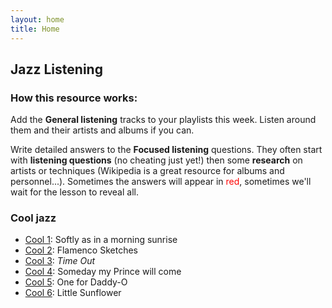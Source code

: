 ```yaml
---
layout: home
title: Home
---
```



<!--
* [Jazz Practice 1](jazz/jazz1.html)
-->


## Jazz Listening

### How this resource works:

Add the <b>General listening</b> tracks to your playlists this week. Listen around them and their artists and albums if you can.

Write detailed answers to the <b>Focused listening</b> questions. They often start with <b>listening questions</b> (no cheating just yet!) then some <b>research</b> on artists or techniques (Wikipedia is a great resource for albums and personnel...). Sometimes the answers will appear in <span style="color:red">red</span>, sometimes we'll wait for the lesson to reveal all.


### Cool jazz

   * [Cool 1](jazz/cool/cool1.html): Softly as in a morning sunrise
   * [Cool 2](jazz/cool/cool2.html): Flamenco Sketches
   * [Cool 3](jazz/cool/cool3.html): <i>Time Out</i>
   * [Cool 4](jazz/cool/cool4.html): Someday my Prince will come
   * [Cool 5](jazz/cool/cool5.html): One for Daddy-O
   * [Cool 6](jazz/cool/cool6.html): Little Sunflower


<!--
## Music Technology
-->